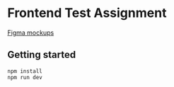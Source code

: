 # Frontend Test Assignment

[Figma mockups](https://www.figma.com/file/L0NUuF0qAjNAkhGc0upBDB/Frontend_Internship?node-id=2%3A604&t=yR560xVot0xEHgQ4-1)

## Getting started
```
npm install
npm run dev
```